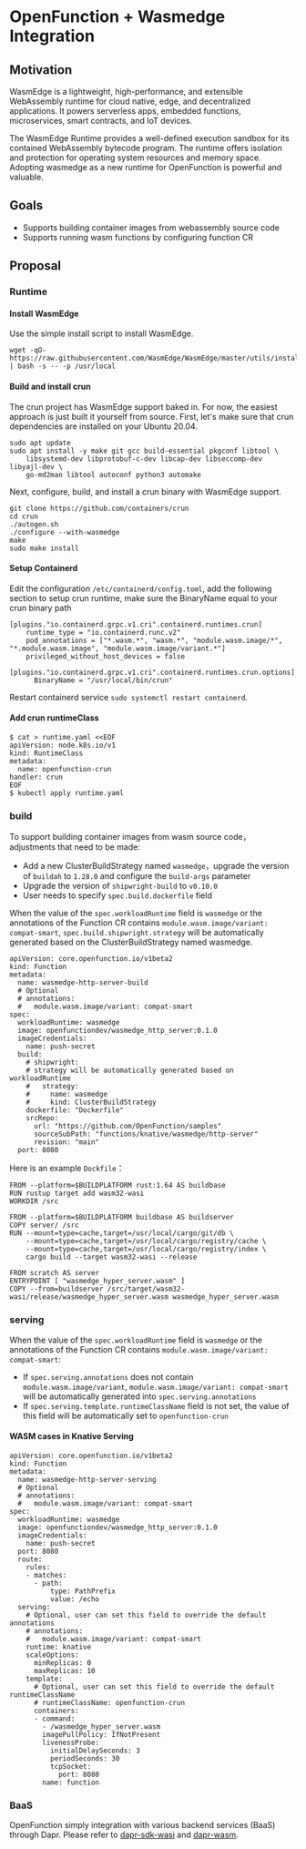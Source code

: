 # OpenFunction + Wasmedge Integration

## Motivation

WasmEdge is a lightweight, high-performance, and extensible WebAssembly runtime for cloud native, edge, and decentralized applications. It powers serverless apps, embedded functions, microservices, smart contracts, and IoT devices.

The WasmEdge Runtime provides a well-defined execution sandbox for its contained WebAssembly bytecode program. The runtime offers isolation and protection for operating system resources and memory space. Adopting wasmedge as a new runtime for OpenFunction is powerful and valuable.

## Goals

- Supports building container images from webassembly source code
- Supports running wasm functions by configuring function CR

## Proposal

### Runtime

#### Install WasmEdge

Use the simple install script to install WasmEdge.

```
wget -qO- https://raw.githubusercontent.com/WasmEdge/WasmEdge/master/utils/install.sh | bash -s -- -p /usr/local
```

#### Build and install crun

The crun project has WasmEdge support baked in. For now, the easiest approach is just built it yourself from source. First, let's make sure that crun dependencies are installed on your Ubuntu 20.04.

```sehll
sudo apt update
sudo apt install -y make git gcc build-essential pkgconf libtool \
    libsystemd-dev libprotobuf-c-dev libcap-dev libseccomp-dev libyajl-dev \
    go-md2man libtool autoconf python3 automake
```

Next, configure, build, and install a crun binary with WasmEdge support.

```
git clone https://github.com/containers/crun
cd crun
./autogen.sh
./configure --with-wasmedge
make
sudo make install
```

#### Setup Containerd

Edit the configuration `/etc/containerd/config.toml`, add the following section to setup crun runtime, make sure the BinaryName equal to your crun binary path
```
[plugins."io.containerd.grpc.v1.cri".containerd.runtimes.crun]
    runtime_type = "io.containerd.runc.v2"
    pod_annotations = ["*.wasm.*", "wasm.*", "module.wasm.image/*", "*.module.wasm.image", "module.wasm.image/variant.*"]
    privileged_without_host_devices = false
    [plugins."io.containerd.grpc.v1.cri".containerd.runtimes.crun.options]
      BinaryName = "/usr/local/bin/crun"
```

Restart containerd service ```sudo systemctl restart containerd```.

#### Add crun runtimeClass

```
$ cat > runtime.yaml <<EOF
apiVersion: node.k8s.io/v1
kind: RuntimeClass
metadata:
  name: openfunction-crun
handler: crun
EOF
$ kubectl apply runtime.yaml
```

### build

To support building container images from wasm source code，adjustments that need to be made:

- Add a new ClusterBuildStrategy named `wasmedge`，upgrade the version of `buildah` to `1.28.0` and configure the `build-args` parameter
- Upgrade the version of `shipwright-build` to `v0.10.0`
- User needs to specify `spec.build.dockerfile` field

When the value of the `spec.workloadRuntime` field is `wasmedge` or the annotations of the Function CR contains `module.wasm.image/variant: compat-smart`, `spec.build.shipwright.strategy` will be automatically generated based on the ClusterBuildStrategy named wasmedge.


```yaml=
apiVersion: core.openfunction.io/v1beta2
kind: Function
metadata:
  name: wasmedge-http-server-build
  # Optional
  # annotations:
  #   module.wasm.image/variant: compat-smart
spec:
  workloadRuntime: wasmedge
  image: openfunctiondev/wasmedge_http_server:0.1.0
  imageCredentials:
    name: push-secret
  build:
    # shipwright:
    # strategy will be automatically generated based on workloadRuntime
    #   strategy:
    #     name: wasmedge
    #     kind: ClusterBuildStrategy
    dockerfile: "Dockerfile"
    srcRepo:
      url: "https://github.com/OpenFunction/samples"
      sourceSubPath: "functions/knative/wasmedge/http-server"
      revision: "main"
  port: 8080
```

Here is an example `Dockfile`：
```dockerfile=
FROM --platform=$BUILDPLATFORM rust:1.64 AS buildbase
RUN rustup target add wasm32-wasi
WORKDIR /src

FROM --platform=$BUILDPLATFORM buildbase AS buildserver
COPY server/ /src
RUN --mount=type=cache,target=/usr/local/cargo/git/db \
    --mount=type=cache,target=/usr/local/cargo/registry/cache \
    --mount=type=cache,target=/usr/local/cargo/registry/index \
    cargo build --target wasm32-wasi --release

FROM scratch AS server
ENTRYPOINT [ "wasmedge_hyper_server.wasm" ]
COPY --from=buildserver /src/target/wasm32-wasi/release/wasmedge_hyper_server.wasm wasmedge_hyper_server.wasm
```

### serving

When the value of the `spec.workloadRuntime` field is `wasmedge` or the annotations of the Function CR contains `module.wasm.image/variant: compat-smart`:
- If `spec.serving.annotations` does not contain `module.wasm.image/variant`, `module.wasm.image/variant: compat-smart` will be automatically generated into `spec.serving.annotations`
- If `spec.serving.template.runtimeClassName` field is not set, the value of this field will be automatically set to `openfunction-crun`

#### WASM cases in Knative Serving

```yaml=
apiVersion: core.openfunction.io/v1beta2
kind: Function
metadata:
  name: wasmedge-http-server-serving
  # Optional
  # annotations:
  #   module.wasm.image/variant: compat-smart
spec:
  workloadRuntime: wasmedge
  image: openfunctiondev/wasmedge_http_server:0.1.0
  imageCredentials:
    name: push-secret
  port: 8080
  route:
    rules:
    - matches:
      - path:
          type: PathPrefix
          value: /echo
  serving:
    # Optional, user can set this field to override the default annotations
    # annotations:
    #   module.wasm.image/variant: compat-smart
    runtime: knative
    scaleOptions:
      minReplicas: 0
      maxReplicas: 10
    template:
      # Optional, user can set this field to override the default runtimeClassName
      # runtimeClassName: openfunction-crun
      containers:
      - command:
        - /wasmedge_hyper_server.wasm
        imagePullPolicy: IfNotPresent
        livenessProbe:
          initialDelaySeconds: 3
          periodSeconds: 30
          tcpSocket:
            port: 8080
        name: function
```

### BaaS

OpenFunction simply integration with various backend services (BaaS) through Dapr. Please refer to [dapr-sdk-wasi](https://github.com/second-state/dapr-sdk-wasi) and [dapr-wasm](https://github.com/second-state/dapr-wasm).
